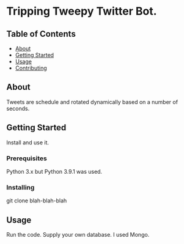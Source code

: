 # Tripping Tweepy Twitter Bot.

## Table of Contents

- [About](#about)
- [Getting Started](#getting_started)
- [Usage](#usage)
- [Contributing](../CONTRIBUTING.md)

## About <a name = "about"></a>

Tweets are schedule and rotated dynamically based on a number of seconds.

## Getting Started <a name = "getting_started"></a>

Install and use it.

### Prerequisites

Python 3.x but Python 3.9.1 was used.

### Installing

git clone blah-blah-blah

## Usage <a name = "usage"></a>

Run the code.  Supply your own database.  I used Mongo.
